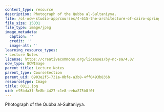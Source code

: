 ```yaml
---
content_type: resource
description: Photograph of the Qubba al-Sultaniyya.
file: /ol-ocw-studio-app/courses/4-615-the-architecture-of-cairo-spring-2002/e95bda3f5e8b4427c1e8eeba875b8f0f_0011.jpg
file_size: 15831
file_type: image/jpeg
image_metadata:
  caption: ''
  credit: ''
  image-alt: ''
learning_resource_types:
- Lecture Notes
license: https://creativecommons.org/licenses/by-nc-sa/4.0/
ocw_type: OCWImage
parent_title: Lecture Notes
parent_type: CourseSection
parent_uid: 6903e2f5-731a-0bfe-a3b8-4ff0493b836b
resourcetype: Image
title: 0011.jpg
uid: e95bda3f-5e8b-4427-c1e8-eeba875b8f0f
---
```

Photograph of the Qubba al-Sultaniyya.